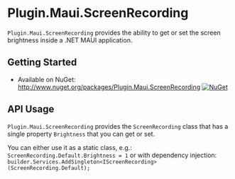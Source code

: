 # Plugin.Maui.ScreenRecording

`Plugin.Maui.ScreenRecording` provides the ability to get or set the screen brightness inside a .NET MAUI application.

## Getting Started

* Available on NuGet: <http://www.nuget.org/packages/Plugin.Maui.ScreenRecording> [![NuGet](https://img.shields.io/nuget/v/Plugin.Maui.ScreenRecording.svg?label=NuGet)](https://www.nuget.org/packages/Plugin.Maui.ScreenRecording/)

## API Usage

`Plugin.Maui.ScreenRecording` provides the `ScreenRecording` class that has a single property `Brightness` that you can get or set.

You can either use it as a static class, e.g.: `ScreenRecording.Default.Brightness = 1` or with dependency injection: `builder.Services.AddSingleton<IScreenRecording>(ScreenRecording.Default);`